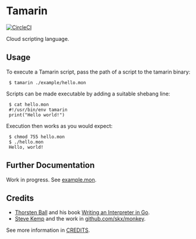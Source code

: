 # Tamarin

[![CircleCI](https://dl.circleci.com/status-badge/img/gh/myzie/tamarin/tree/master.svg?style=svg)](https://dl.circleci.com/status-badge/redirect/gh/myzie/tamarin/tree/master)

Cloud scripting language.

## Usage

To execute a Tamarin script, pass the path of a script to the tamarin binary:

     $ tamarin ./example/hello.mon

Scripts can be made executable by adding a suitable shebang line:

     $ cat hello.mon
     #!/usr/bin/env tamarin
     print("Hello world!")

Execution then works as you would expect:

     $ chmod 755 hello.mon
     $ ./hello.mon
     Hello, world!

## Further Documentation

Work in progress. See [example.mon](./example.mon).

## Credits

- [Thorsten Ball](https://github.com/mrnugget) and his book [Writing an Interpreter in Go](https://interpreterbook.com/).
- [Steve Kemp](https://github.com/skx) and the work in [github.com/skx/monkey](https://github.com/skx/monkey).

See more information in [CREDITS](./CREDITS).
